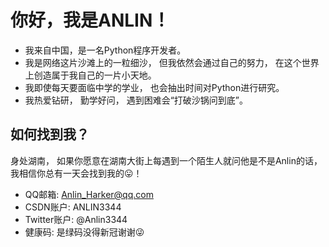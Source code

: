 # 你好，我是ANLIN！
- 我来自中国，是一名Python程序开发者。
- 我是网络这片沙滩上的一粒细沙，
但我依然会通过自己的努力，
在这个世界上创造属于我自己的一片小天地。
- 我即使每天要面临中学的学业，
也会抽出时间对Python进行研究。
- 我热爱钻研，
勤学好问，
遇到困难会“打破沙锅问到底”。

## 如何找到我？
身处湖南，
如果你愿意在湖南大街上每遇到一个陌生人就问他是不是Anlin的话，
我相信你总有一天会找到我的😛！

- QQ邮箱: Anlin_Harker@qq.com
- CSDN账户: ANLIN3344
- Twitter账户: @Anlin3344
- 健康码: 是绿码没得新冠谢谢😜
